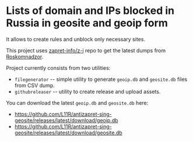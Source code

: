 # Lists of domain and IPs blocked in Russia in geosite and geoip form

It allows to create rules and unblock only necessary sites.

This project uses [zapret-info/z-i](https://github.com/zapret-info/z-i) repo
to get the latest dumps from [Roskomnadzor](https://en.wikipedia.org/wiki/Roskomnadzor).

Project currently consists from two utilities:

- `filegenerator` -- simple utility to generate `geoip.db` and `geosite.db` files from CSV dump.
- `githubreleaser` -- utility to create release and upload assets.

You can download the latest `geoip.db` and `geosite.db` here:
- https://github.com/L11R/antizapret-sing-geosite/releases/latest/download/geoip.db
- https://github.com/L11R/antizapret-sing-geosite/releases/latest/download/geosite.db